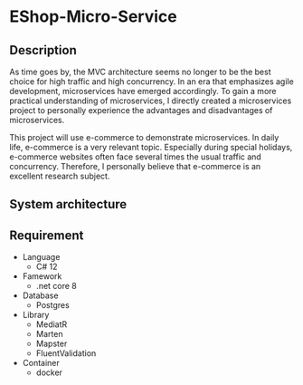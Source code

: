 # EShop-Micro-Service

## Description

As time goes by, the MVC architecture seems no longer to be the best choice for high traffic and high concurrency. In an era that emphasizes agile development, microservices have emerged accordingly. To gain a more practical understanding of microservices, I directly created a microservices project to personally experience the advantages and disadvantages of microservices.

This project will use e-commerce to demonstrate microservices. In daily life, e-commerce is a very relevant topic. Especially during special holidays, e-commerce websites often face several times the usual traffic and concurrency. Therefore, I personally believe that e-commerce is an excellent research subject.


## System architecture


## Requirement

- Language
  - C# 12
- Famework
  - .net core 8
- Database
  - Postgres
- Library
  - MediatR
  - Marten
  - Mapster
  - FluentValidation
- Container
  - docker

